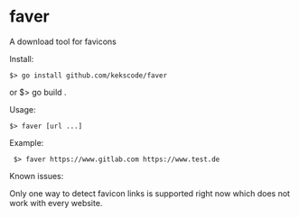 # faver

A download tool for favicons

Install:

    $> go install github.com/kekscode/faver

or
    $> go build .

Usage:

    $> faver [url ...]

Example:

     $> faver https://www.gitlab.com https://www.test.de

Known issues:

Only one way to detect favicon links is supported right now which does not work with every website.

